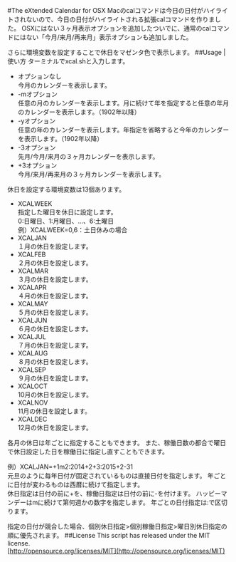 #The eXtended Calendar for OSX
Macのcalコマンドは今日の日付がハイライトされないので、今日の日付がハイライトされる拡張calコマンドを作りました。
OSXにはない３ヶ月表示オプションを追加したついでに、通常のcalコマンドにはない「今月/来月/再来月」表示オプションも追加しました。

さらに環境変数を設定することで休日をマゼンタ色で表示します。
##Usage | 使い方
ターミナルでxcal.shと入力します。  
- オプションなし  
 今月のカレンダーを表示します。
- -mオプション  
 任意の月のカレンダーを表示します。月に続けて年を指定すると任意の年月のカレンダーを表示します。（1902年以降）
- -yオプション  
 任意の年のカレンダーを表示します。年指定を省略すると今年のカレンダーを表示します。（1902年以降）
- -3オプション  
 先月/今月/来月の３ヶ月カレンダーを表示します。
- +3オプション  
 今月/来月/再来月の３ヶ月カレンダーを表示します。

休日を設定する環境変数は13個あります。
- XCALWEEK  
 指定した曜日を休日に設定します。  
 0:日曜日、1:月曜日、...、6:土曜日  
 例）XCALWEEK=0,6：土日休みの場合
- XCALJAN  
 １月の休日を設定します。
- XCALFEB  
 ２月の休日を設定します。
- XCALMAR  
 ３月の休日を設定します。
- XCALAPR  
 ４月の休日を設定します。
- XCALMAY  
 ５月の休日を設定します。
- XCALJUN  
 ６月の休日を設定します。
- XCALJUL  
 ７月の休日を設定します。
- XCALAUG  
 ８月の休日を設定します。
- XCALSEP  
 ９月の休日を設定します。
- XCALOCT  
 10月の休日を設定します。
- XCALNOV  
 11月の休日を設定します。
- XCALDEC  
 12月の休日を設定します。

各月の休日は年ごとに指定することもできます。
また、稼働日数の都合で曜日で休日設定した日を稼働日に指定し直すこともできます。  

例）XCALJAN=+1m2:2014+2+3:2015+2-31  
元旦のように毎年日付が固定されているものは直接日付を指定します。
年ごとに日付が変わるものは西暦に続けて指定します。  
休日指定は日付の前に+を、稼働日指定は日付の前に-を付けます。
ハッピーマンデーはmに続けて第何週かの数字を指定します。
年ごとの日付指定は:で区切ります。  

指定の日付が競合した場合、個別休日指定&gt;個別稼働日指定&gt;曜日別休日指定の順に優先されます。
##License
This script has released under the MIT license.  
[http://opensource.org/licenses/MIT](http://opensource.org/licenses/MIT)
